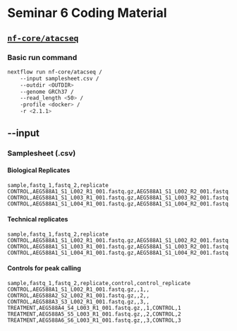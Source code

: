 # Seminar 6 Coding Material


## [`nf-core/atacseq`](https://nf-co.re/atacseq/2.1.2)

### Basic run command
```bash 
nextflow run nf-core/atacseq /
    --input samplesheet.csv /
    --outdir <OUTDIR>
    --genome GRCh37 /
    --read_length <50> /
    -profile <docker> /
    -r <2.1.1>
```
## --input

### Samplesheet (.csv) 

#### Biological Replicates

```
sample,fastq_1,fastq_2,replicate
CONTROL,AEG588A1_S1_L002_R1_001.fastq.gz,AEG588A1_S1_L002_R2_001.fastq.gz,1
CONTROL,AEG588A1_S1_L003_R1_001.fastq.gz,AEG588A1_S1_L003_R2_001.fastq.gz,2
CONTROL,AEG588A1_S1_L004_R1_001.fastq.gz,AEG588A1_S1_L004_R2_001.fastq.gz,3
```

#### Technical replicates
```
sample,fastq_1,fastq_2,replicate
CONTROL,AEG588A1_S1_L002_R1_001.fastq.gz,AEG588A1_S1_L002_R2_001.fastq.gz,1
CONTROL,AEG588A1_S1_L003_R1_001.fastq.gz,AEG588A1_S1_L003_R2_001.fastq.gz,1
CONTROL,AEG588A1_S1_L004_R1_001.fastq.gz,AEG588A1_S1_L004_R2_001.fastq.gz,1
```

#### Controls for peak calling
```
sample,fastq_1,fastq_2,replicate,control,control_replicate
CONTROL,AEG588A1_S1_L002_R1_001.fastq.gz,,1,,
CONTROL,AEG588A2_S2_L002_R1_001.fastq.gz,,2,,
CONTROL,AEG588A3_S3_L002_R1_001.fastq.gz,,3,,
TREATMENT,AEG588A4_S4_L003_R1_001.fastq.gz,,1,CONTROL,1
TREATMENT,AEG588A5_S5_L003_R1_001.fastq.gz,,2,CONTROL,2
TREATMENT,AEG588A6_S6_L003_R1_001.fastq.gz,,3,CONTROL,3
```